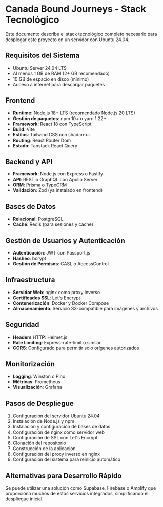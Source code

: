 
# Canada Bound Journeys - Stack Tecnológico

Este documento describe el stack tecnológico completo necesario para desplegar este proyecto en un servidor con Ubuntu 24.04.

## Requisitos del Sistema
- Ubuntu Server 24.04 LTS
- Al menos 1 GB de RAM (2+ GB recomendado)
- 10 GB de espacio en disco (mínimo)
- Acceso a internet para descargar paquetes

## Frontend
- **Runtime**: Node.js 18+ LTS (recomendado Node.js 20 LTS)
- **Gestión de paquetes**: npm 10+ o yarn 1.22+
- **Framework**: React 18 con TypeScript
- **Build**: Vite
- **Estilos**: Tailwind CSS con shadcn-ui
- **Routing**: React Router Dom
- **Estado**: Tanstack React Query

## Backend y API
- **Framework**: Node.js con Express o Fastify
- **API**: REST o GraphQL con Apollo Server
- **ORM**: Prisma o TypeORM
- **Validación**: Zod (ya instalado en frontend)

## Bases de Datos
- **Relacional**: PostgreSQL
- **Caché**: Redis (para sesiones y cache)

## Gestión de Usuarios y Autenticación
- **Autenticación**: JWT con Passport.js
- **Hasheo**: bcrypt
- **Gestión de Permisos**: CASL o AccessControl

## Infraestructura
- **Servidor Web**: nginx como proxy inverso
- **Certificados SSL**: Let's Encrypt
- **Contenerización**: Docker y Docker Compose
- **Almacenamiento**: Servicio S3-compatible para imágenes y archivos

## Seguridad
- **Headers HTTP**: Helmet.js
- **Rate Limiting**: Express-rate-limit o similar
- **CORS**: Configurado para permitir solo orígenes autorizados

## Monitorización
- **Logging**: Winston o Pino
- **Métricas**: Prometheus
- **Visualización**: Grafana

## Pasos de Despliegue
1. Configuración del servidor Ubuntu 24.04
2. Instalación de Node.js y npm
3. Instalación y configuración de bases de datos
4. Configuración de nginx como servidor web
5. Configuración de SSL con Let's Encrypt
6. Clonación del repositorio
7. Construcción de la aplicación
8. Configuración del proxy inverso en nginx
9. Configuración del sistema para reinicio automático

## Alternativas para Desarrollo Rápido
Se puede utilizar una solución como Supabase, Firebase o Amplify que proporciona muchos de estos servicios integrados, simplificando el despliegue inicial.
